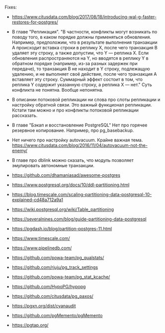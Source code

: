 Fixes:

 * https://www.citusdata.com/blog/2017/08/18/introducing-wal-g-faster-restores-for-postgres/
 * В главе "Репликация". "В частности, конфликты могут возникать по поводу того, в каком порядке должны применяться обновления. Например, предположим, что в результате выполнения транзакции А происходит вставка строки в реплику X, после чего транзакция B удаляет эту строку, а также допустим, что Y — реплика X. Если обновления распространяются на Y, но вводятся в реплику Y в обратном порядке (например, из-за разных задержек при передаче), то транзакция B не находит в Y строку, подлежащую удалению, и не выполняет своё действие, после чего транзакция А вставляет эту строку. Суммарный эффект состоит в том, что реплика Y содержит указанную строку, а реплика X — нет." Суть конфликта не понятна. Вообще непонятна.
 * В описании потоковой репликации ни слова про слоты репликации и настройку обратной связи. Это важный функционал репликации. Кстати там можно и про конфликты потоковой репликации рассказать.
 * В главе "Бэкап и восстановление PostgreSQL" Нет про горячее резервное копирование. Например, про pg_basebackup.
 * Нет ничего про настройку autovacuum. Крайне важная тема. https://www.citusdata.com/blog/2016/11/04/autovacuum-not-the-enemy/
 * В главе про dblink можно сказать, что модуль позволяет эмулировать автономные транзакции.
 * https://github.com/dhamaniasad/awesome-postgres

 * https://www.postgresql.org/docs/10/ddl-partitioning.html
 * https://blog.timescale.com/scaling-partitioning-data-postgresql-10-explained-cd48a712a9a1
 * https://wiki.postgresql.org/wiki/Table_partitioning
 * https://severalnines.com/blog/guide-partitioning-data-postgresql
 * https://pgdash.io/blog/partition-postgres-11.html

 * https://www.timescale.com/
 * https://www.pipelinedb.com/
 * https://github.com/powa-team/pg_qualstats/
 * https://github.com/rjuju/pg_track_settings
 * https://github.com/powa-team/pg_stat_kcache/
 * https://github.com/HypoPG/hypopg
 * https://github.com/citusdata/pg_paxos/
 * https://pgxn.org/dist/cyanaudit
 * https://github.com/pgMemento/pgMemento
 * https://pgtap.org/
